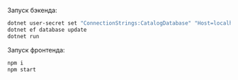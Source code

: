 Запуск бэкенда:
```sh
dotnet user-secret set "ConnectionStrings:CatalogDatabase" "Host=localhost;Port=5432;Database=catalog-db;Username=postgres;Password=<psql-password>"
dotnet ef database update
dotnet run
```

Запуск фронтенда:
```sh
npm i
npm start
```
